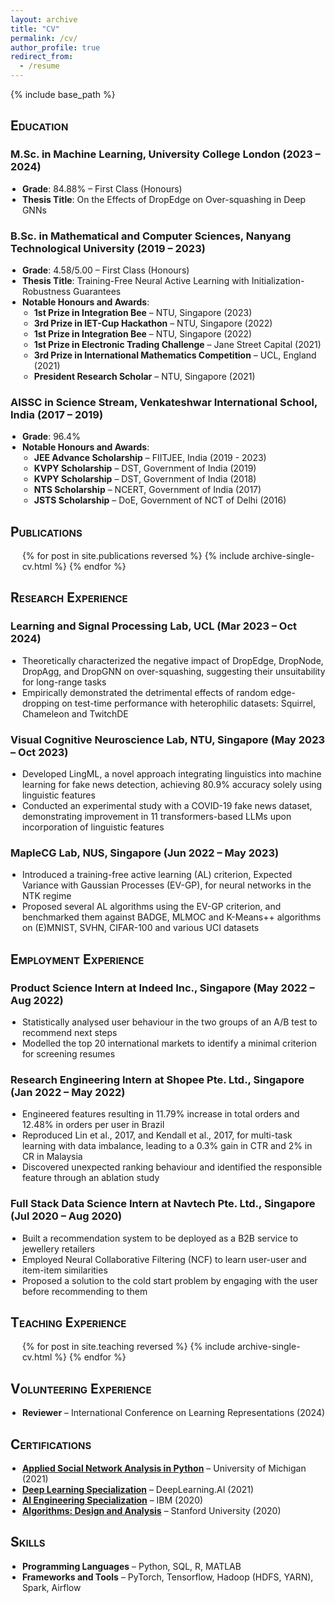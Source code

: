 ```yaml
---
layout: archive
title: "CV"
permalink: /cv/
author_profile: true
redirect_from:
  - /resume
---
```


{% include base_path %}

<span style="font-variant:small-caps;">Education</span>
------

### M.Sc. in Machine Learning, University College London (2023 &ndash; 2024)

<ul style="list-style-type: disc; padding-left: 5mm;">
  <li><b>Grade</b>: 84.88% &ndash; First Class (Honours)</li>
  <li><b>Thesis Title</b>: On the Effects of DropEdge on Over-squashing in Deep GNNs</li>
</ul>
  
### B.Sc. in Mathematical and Computer Sciences, Nanyang Technological University (2019 &ndash; 2023)

<ul style="list-style-type: disc; padding-left: 5mm;">
  <li><b>Grade</b>: 4.58/5.00 &ndash; First Class (Honours)</li>
  <li><b>Thesis Title</b>: Training-Free Neural Active Learning with Initialization-Robustness Guarantees</li>
  <li><b>Notable Honours and Awards</b>:
    <ul style="list-style-type: circle; padding-left: 5mm;">
      <li><b>1st Prize in Integration Bee</b> &ndash; NTU, Singapore (2023)</li>
      <li><b>3rd Prize in IET-Cup Hackathon</b> &ndash; NTU, Singapore (2022)</li>
      <li><b>1st Prize in Integration Bee</b> &ndash; NTU, Singapore (2022)</li>
      <li><b>1st Prize in Electronic Trading Challenge</b> &ndash; Jane Street Capital (2021)</li>
      <li><b>3rd Prize in International Mathematics Competition</b> &ndash; UCL, England (2021)</li>
      <li><b>President Research Scholar</b> &ndash; NTU, Singapore (2021)</li>
    </ul>
  </li>
</ul>

### AISSC in Science Stream, Venkateshwar International School, India (2017 &ndash; 2019)

<ul style="list-style-type: disc; padding-left: 5mm;">
  <li><b>Grade</b>: 96.4%</li>
  <li><b>Notable Honours and Awards</b>:
    <ul style="list-style-type: circle; padding-left: 5mm;">
      <li><b>JEE Advance Scholarship</b> &ndash; FIITJEE, India (2019 - 2023)</li>
      <li><b>KVPY Scholarship</b> &ndash; DST, Government of India (2019)</li>
      <li><b>KVPY Scholarship</b> &ndash; DST, Government of India (2018)</li>
      <li><b>NTS Scholarship</b> &ndash; NCERT, Government of India (2017)</li>
      <li><b>JSTS Scholarship</b> &ndash; DoE, Government of NCT of Delhi (2016)</li>
    </ul>
  </li>
</ul>

<span style="font-variant:small-caps;">Publications</span>
------

<ul style="list-style-type: disc; padding-left: 5mm;">
{% for post in site.publications reversed %}
  {% include archive-single-cv.html %}
{% endfor %}
</ul>

<span style="font-variant:small-caps;">Research Experience</span>
------

### Learning and Signal Processing Lab, UCL (Mar 2023 &ndash; Oct 2024)

<ul style="list-style-type: disc; padding-left: 5mm;">
  <li>Theoretically characterized the negative impact of DropEdge, DropNode, DropAgg, and DropGNN on over-squashing, suggesting their unsuitability for long-range tasks</li>
  <li>Empirically demonstrated the detrimental effects of random edge-dropping on test-time performance with heterophilic datasets: Squirrel, Chameleon and TwitchDE</li>
</ul>

### Visual Cognitive Neuroscience Lab, NTU, Singapore (May 2023 &ndash; Oct 2023)

<ul style="list-style-type: disc; padding-left: 5mm;">
  <li>Developed LingML, a novel approach integrating linguistics into machine learning for fake news detection, achieving 80.9% accuracy solely using linguistic features</li>
  <li>Conducted an experimental study with a COVID-19 fake news dataset, demonstrating improvement in 11 transformers-based LLMs upon incorporation of linguistic features</li>
</ul>

### MapleCG Lab, NUS, Singapore (Jun 2022 &ndash; May 2023)

<ul style="list-style-type: disc; padding-left: 5mm;">
  <li>Introduced a training-free active learning (AL) criterion, Expected Variance with Gaussian Processes (EV-GP), for neural networks in the NTK regime</li>
  <li>Proposed several AL algorithms using the EV-GP criterion, and benchmarked them against BADGE, MLMOC and K-Means++ algorithms on (E)MNIST, SVHN, CIFAR-100 and various UCI datasets</li>
</ul>

<span style="font-variant:small-caps;">Employment Experience</span>
------

### Product Science Intern at Indeed Inc., Singapore (May 2022 &ndash; Aug 2022)

<ul style="list-style-type: disc; padding-left: 5mm;">
  <li>Statistically analysed user behaviour in the two groups of an A/B test to recommend next steps</li>
  <li>Modelled the top 20 international markets to identify a minimal criterion for screening resumes</li>
</ul>

### Research Engineering Intern at Shopee Pte. Ltd., Singapore (Jan 2022 &ndash; May 2022)

<ul style="list-style-type: disc; padding-left: 5mm;">
  <li>Engineered features resulting in 11.79% increase in total orders and 12.48% in orders per user in Brazil</li>
  <li>Reproduced Lin et al., 2017, and Kendall et al., 2017, for multi-task learning with data imbalance, leading to a 0.3% gain in CTR and 2% in CR in Malaysia</li>
  <li>Discovered unexpected ranking behaviour and identified the responsible feature through an ablation study</li>
</ul>

### Full Stack Data Science Intern at Navtech Pte. Ltd., Singapore (Jul 2020 &ndash; Aug 2020)

<ul style="list-style-type: disc; padding-left: 5mm;">
  <li>Built a recommendation system to be deployed as a B2B service to jewellery retailers</li>
  <li>Employed Neural Collaborative Filtering (NCF) to learn user-user and item-item similarities</li>
  <li>Proposed a solution to the cold start problem by engaging with the user before recommending to them</li>
</ul>

<span style="font-variant:small-caps;">Teaching Experience</span>
------

<ul style="list-style-type: disc; padding-left: 5mm;">
{% for post in site.teaching reversed %}
  {% include archive-single-cv.html %}
{% endfor %}
</ul>
  
<span style="font-variant:small-caps;">Volunteering Experience</span>
------

<ul style="list-style-type: disc; padding-left: 5mm;">
  <li><b>Reviewer</b> &ndash; International Conference on Learning Representations (2024)</li>
</ul>

<span style="font-variant:small-caps;">Certifications</span>
------

<ul style="list-style-type: disc; padding-left: 5mm;">
  <li><a href="https://www.coursera.org/account/accomplishments/certificate/LSJR2KMNRRUR"><strong>Applied Social Network Analysis in Python</strong></a> &ndash; University of Michigan (2021)</li>
  <li><a href="https://coursera.org/share/992110f4684c2aa3b9826f73804d4b1c"><strong>Deep Learning Specialization</strong></a> &ndash; DeepLearning.AI (2021)</li>
  <li><a href="https://www.youracclaim.com/badges/e79bf049-f3d8-45e6-8890-6b83b27b5d7a/linked_in_profile"><strong>AI Engineering Specialization</strong></a> &ndash; IBM (2020)</li>
  <li><a href="https://verify.lagunita.stanford.edu/SOA/0e460be2891a48d3a44d48b92d9531a8"><strong>Algorithms: Design and Analysis</strong></a> &ndash; Stanford University (2020)</li>
</ul>

<span style="font-variant:small-caps;">Skills</span>
------

<ul style="list-style-type: disc; padding-left: 5mm;">
  <li><b>Programming Languages</b> &ndash; Python, SQL, R, MATLAB</li>
  <li><b>Frameworks and Tools</b> &ndash; PyTorch, Tensorflow, Hadoop (HDFS, YARN), Spark, Airflow</li>
</ul>